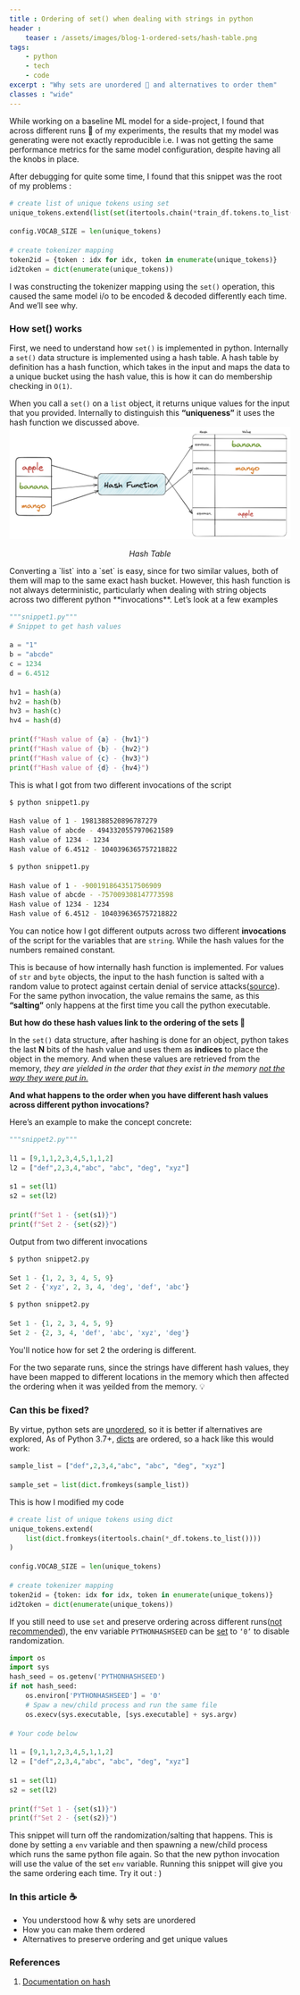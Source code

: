 ```yaml
---
title : Ordering of set() when dealing with strings in python
header :
    teaser : /assets/images/blog-1-ordered-sets/hash-table.png
tags:
    - python
    - tech
    - code
excerpt : "Why sets are unordered 🤔 and alternatives to order them"
classes : "wide"
---
```

While working on a baseline ML model for a side-project, I found that across different runs 🧪 of my experiments, the results that my model was generating were not exactly reproducible i.e. I was not getting the same performance metrics for the same model configuration, despite having all the knobs in place.

After debugging for quite some time, I found that this snippet was the root of my problems :

```python
# create list of unique tokens using set
unique_tokens.extend(list(set(itertools.chain(*train_df.tokens.to_list()))))

config.VOCAB_SIZE = len(unique_tokens)

# create tokenizer mapping
token2id = {token : idx for idx, token in enumerate(unique_tokens)}
id2token = dict(enumerate(unique_tokens))
```

I was constructing the tokenizer mapping using the `set()` operation, this caused the same model i/o to be encoded & decoded differently each time.
And we’ll see why.

### How set() works

First, we need to understand how `set()` is implemented in python. Internally a `set()` data structure is implemented using a hash table. A hash table by definition has a hash function, which takes in the input and maps the data to a unique bucket using the hash value, this is how it can do membership checking in `O(1)`.

When you call a `set()` on a `list` object, it returns unique values for the input that you provided. Internally to distinguish this **“uniqueness”** it uses the hash function we discussed above.
![Hash Table](/assets/images/blog-1-ordered-sets/hash-table.png)
<p style="text-align: center;">
    <em>Hash Table</em>
</p>
Converting a `list` into a `set` is easy, since for two similar values, both of them will map to the same exact hash bucket. However, this hash function is not always deterministic, particularly when dealing with string objects across two different python **invocations**. Let’s look at a few examples

```python
"""snippet1.py"""
# Snippet to get hash values

a = "1"
b = "abcde"
c = 1234
d = 6.4512

hv1 = hash(a)
hv2 = hash(b)
hv3 = hash(c)
hv4 = hash(d)

print(f"Hash value of {a} - {hv1}")
print(f"Hash value of {b} - {hv2}")
print(f"Hash value of {c} - {hv3}")
print(f"Hash value of {d} - {hv4}")
```

This is what I got from two different invocations of the script

```bash
$ python snippet1.py

Hash value of 1 - 1981388520896787279
Hash value of abcde - 4943320557970621589
Hash value of 1234 - 1234
Hash value of 6.4512 - 1040396365757218822
```

```bash
$ python snippet1.py

Hash value of 1 - -9001918643517506909
Hash value of abcde - -757009308147773598
Hash value of 1234 - 1234
Hash value of 6.4512 - 1040396365757218822
```

You can notice how I got different outputs across two different **invocations** of the script for the variables that are `string`. While the hash values for the numbers remained constant.

This is because of how internally hash function is implemented. For values of `str` and `byte` objects, the input to the hash function is salted with a random value to protect against certain denial of service attacks([source](https://docs.python.org/3.8/reference/datamodel.html#object.__hash__)). For the same python invocation, the value remains the same, as this **“salting”** only happens at the first time you call the python executable.

**But how do these hash values link to the ordering of the sets 🤔**

In the `set()` data structure, after hashing is done for an object, python takes the last **N** bits of the hash value and uses them as **indices** to place the object in the memory. And when these values are retrieved from the memory, *they are yielded in the order that they exist in the memory <u>not the way they were put in.</u>*

**And what happens to the order when you have different hash values across different python invocations?**

Here’s an example to make the concept concrete:

```python
"""snippet2.py"""

l1 = [9,1,1,2,3,4,5,1,1,2]
l2 = ["def",2,3,4,"abc", "abc", "deg", "xyz"]

s1 = set(l1)
s2 = set(l2)

print(f"Set 1 - {set(s1)}")
print(f"Set 2 - {set(s2)}")
```

Output from two different invocations

```python
$ python snippet2.py

Set 1 - {1, 2, 3, 4, 5, 9}
Set 2 - {'xyz', 2, 3, 4, 'deg', 'def', 'abc'}
```

```python
$ python snippet2.py

Set 1 - {1, 2, 3, 4, 5, 9}
Set 2 - {2, 3, 4, 'def', 'abc', 'xyz', 'deg'}
```

You'll notice how for set 2 the ordering is different.

For the two separate runs, since the strings have different hash values, they have been mapped to different locations in the memory which then affected the ordering when it was yeilded from the memory. 💡

### Can this be fixed?

By virtue, python sets are [unordered](https://docs.python.org/3/tutorial/datastructures.html#sets), so it is better if alternatives are explored,
As of Python 3.7+, [dicts](https://docs.python.org/3.7/library/stdtypes.html#mapping-types-dict) are ordered, so a hack like this would work:

```python
sample_list = ["def",2,3,4,"abc", "abc", "deg", "xyz"]

sample_set = list(dict.fromkeys(sample_list))
```

This is how I modified my code
```python
# create list of unique tokens using dict
unique_tokens.extend(
    list(dict.fromkeys(itertools.chain(*_df.tokens.to_list())))
)

config.VOCAB_SIZE = len(unique_tokens)

# create tokenizer mapping
token2id = {token: idx for idx, token in enumerate(unique_tokens)}
id2token = dict(enumerate(unique_tokens))
```

If you still need to use `set` and preserve ordering across different runs([not recommended](https://docs.python.org/3.8/reference/datamodel.html#object.__hash__)), the env variable `PYTHONHASHSEED` can be [set](https://docs.python.org/3.5/using/cmdline.html#envvar-PYTHONHASHSEED) to `‘0’`  to disable randomization.

```python
import os
import sys
hash_seed = os.getenv('PYTHONHASHSEED')
if not hash_seed:
    os.environ['PYTHONHASHSEED'] = '0'
    # Spaw a new/child process and run the same file
    os.execv(sys.executable, [sys.executable] + sys.argv)

# Your code below

l1 = [9,1,1,2,3,4,5,1,1,2]
l2 = ["def",2,3,4,"abc", "abc", "deg", "xyz"]

s1 = set(l1)
s2 = set(l2)

print(f"Set 1 - {set(s1)}")
print(f"Set 2 - {set(s2)}")
```
This snippet will turn off the randomization/salting that happens. This is done by setting a `env` variable and then spawning a new/child process which runs the same python file again. So that the new python invocation will use the value of the set `env` variable.
Running this snippet will give you the same ordering each time. Try it out : )

### In this article ☕️

- You understood how & why sets are unordered
- How you can make them ordered
- Alternatives to preserve ordering and get unique values


### References
1. [Documentation on hash](https://docs.python.org/3.4/reference/datamodel.html#object.__hash__)

